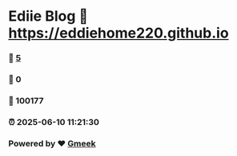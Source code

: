 # Ediie Blog :link: https://eddiehome220.github.io 
### :page_facing_up: [5](https://eddiehome220.github.io/tag.html) 
### :speech_balloon: 0 
### :hibiscus: 100177 
### :alarm_clock: 2025-06-10 11:21:30 
### Powered by :heart: [Gmeek](https://github.com/Meekdai/Gmeek)
